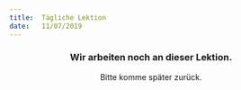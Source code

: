 ```yaml
---
title:  Tägliche Lektion
date:   11/07/2019
---
```


### <center>Wir arbeiten noch an dieser Lektion.</center>
<center>Bitte komme später zurück.</center>